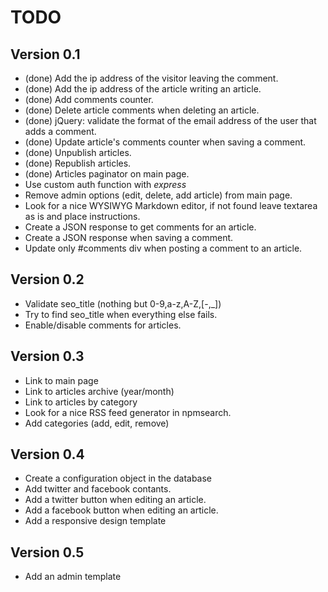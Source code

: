 # TODO

## Version 0.1

* (done) Add the ip address of the visitor leaving the comment.
* (done) Add the ip address of the article writing an article.
* (done) Add comments counter.
* (done) Delete article comments when deleting an article.
* (done) jQuery: validate the format of the email address of the user that adds a comment.
* (done) Update article's comments counter when saving a comment.
* (done) Unpublish articles.
* (done) Republish articles.
* (done) Articles paginator on main page.
* Use custom auth function with *express*
* Remove admin options (edit, delete, add article) from main page.
* Look for a nice WYSIWYG Markdown editor, if not found leave textarea as is and place instructions.
* Create a JSON response to get comments for an article.
* Create a JSON response when saving a comment.
* Update only #comments div when posting a comment to an article.

## Version 0.2

* Validate seo_title (nothing but 0-9,a-z,A-Z,[-,_])
* Try to find seo_title when everything else fails.
* Enable/disable comments for articles.

## Version 0.3

* Link to main page
* Link to articles archive (year/month)
* Link to articles by category
* Look for a nice RSS feed generator in npmsearch.
* Add categories (add, edit, remove)

## Version 0.4

* Create a configuration object in the database
* Add twitter and facebook contants.
* Add a twitter button when editing an article.
* Add a facebook button when editing an article.
* Add a responsive design template

## Version 0.5

* Add an admin template